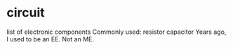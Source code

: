 # circuit
list of electronic components
Commonly used:
  resistor
  capacitor
Years ago, I used to be an EE.
Not an ME.